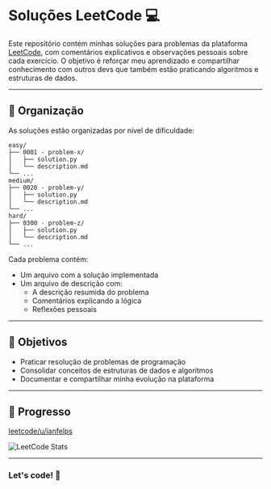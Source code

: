 # Soluções LeetCode 💻

Este repositório contém minhas soluções para problemas da plataforma [LeetCode](https://leetcode.com/), com comentários explicativos e observações pessoais sobre cada exercício. O objetivo é reforçar meu aprendizado e compartilhar conhecimento com outros devs que também estão praticando algoritmos e estruturas de dados.

---

## 📁 Organização

As soluções estão organizadas por nível de dificuldade:

```
easy/
├── 0001 - problem-x/
│   ├── solution.py
│   └── description.md
└── ...
medium/
├── 0020 - problem-y/
│   ├── solution.py
│   └── description.md
└── ...
hard/
├── 0300 - problem-z/
│   ├── solution.py
│   └── description.md
└── ...

```

Cada problema contém:
- Um arquivo com a solução implementada
- Um arquivo de descrição com:
  - A descrição resumida do problema
  - Comentários explicando a lógica
  - Reflexões pessoais

---

## 📌 Objetivos

- Praticar resolução de problemas de programação
- Consolidar conceitos de estruturas de dados e algoritmos
- Documentar e compartilhar minha evolução na plataforma

---

## 🧠 Progresso

[leetcode/u/ianfelps](https://leetcode.com/u/ianfelps/)

![LeetCode Stats](https://leetcard.jacoblin.cool/ianfelps?theme=dark&font=IBM%20Plex%20Sans%20Arabic&ext=heatmap)

---

### Let's code! 💪
